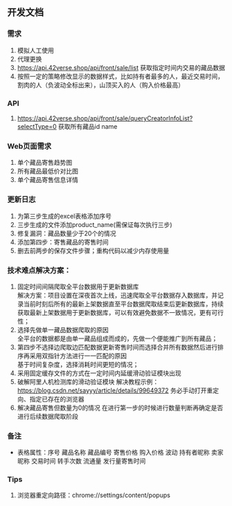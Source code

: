 ## 开发文档
### 需求
1. 模拟人工使用
4. 代理更换
5. https://api.42verse.shop/api/front/sale/list 获取指定时间内交易的藏品数据
6. 按照一定的策略修改显示的数据样式，比如持有者最多的人，最近交易时间，割肉的人（负波动全标出来），山顶买入的人（购入价格最高）
### API
1. https://api.42verse.shop/api/front/sale/queryCreatorInfoList?selectType=0 获取所有藏品id name  

### Web页面需求
1. 单个藏品寄售趋势图
2. 所有藏品最低价对比图
3. 单个藏品寄售信息详情
### 更新日志
1. 为第三步生成的excel表格添加序号
2. 三步生成的文件添加product_name(需保证每次执行三步)
3. 修复漏洞：藏品数量少于20个的情况
4. 添加第四步：寄售藏品的寄售时间
5. 删去前两步的保存文件步骤；重构代码以减少内存使用量
### 技术难点解决方案：
1. 固定时间间隔爬取全平台数据用于更新数据库  
解决方案：项目设置在深夜首次上线，迅速爬取全平台数据存入数据库，并记录当前时刻后所有的最新上架数据直至平台数据爬取结束后更新数据库，持续获取最新上架数据用于更新数据库，可以有效避免数据不一致情况，更有可行性；
2. 选择先做单一藏品数据爬取的原因  
全平台的数据都是由单一藏品组成而成的，先做一个便能推广到所有藏品；  
3. 第四步不选择边爬取边匹配数据更新寄售时间而选择合并所有数据然后进行排序再采用双指针方法进行一一匹配的原因  
基于时间复杂度，选择消耗时间更短的情况；
4. 采用固定缓存文件的方式在一定时间内延缓滑动验证模块出现
5. 破解阿里人机检测库的滑动验证模块
解决教程示例：https://blog.csdn.net/sayyy/article/details/99649372
务必手动打开重定向、指定已存在的浏览器
6. 解决藏品寄售但数量为0的情况
在进行第一步的时候进行数量判断再确定是否进行后续数据爬取阶段
### 备注
* 表格属性：序号 藏品名称 藏品编号 寄售价格 购入价格 波动 持有者昵称 卖家昵称 交易时间 转手次数 流通量 发行量寄售时间
### Tips
1. 浏览器重定向路径：chrome://settings/content/popups